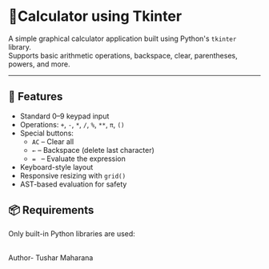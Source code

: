 # 🧮Calculator using Tkinter

A simple graphical calculator application built using Python's `tkinter` library.  
Supports basic arithmetic operations, backspace, clear, parentheses, powers, and more.

---

## 🚀 Features

- Standard 0–9 keypad input
- Operations: `+`, `-`, `*`, `/`, `%`, `**`, `π`, `()`  
- Special buttons:
  - `AC` – Clear all
  - `←` – Backspace (delete last character)
  - `= ` – Evaluate the expression
- Keyboard-style layout
- Responsive resizing with `grid()`
- AST-based evaluation for safety

## 📦 Requirements
Only built-in Python libraries are used:


<br>
Author- Tushar Maharana